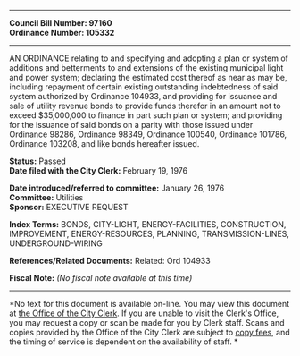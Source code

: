 * * * * *  
  
**Council Bill Number: [](#h0)[](#h2)97160**   
**Ordinance Number: 105332**  
  
* * * * *  
  
AN ORDINANCE relating to and specifying and adopting a plan or system of additions and betterments to and extensions of the existing municipal light and power system; declaring the estimated cost thereof as near as may be, including repayment of certain existing outstanding indebtedness of said system authorized by Ordinance 104933, and providing for issuance and sale of utility revenue bonds to provide funds therefor in an amount not to exceed $35,000,000 to finance in part such plan or system; and providing for the issuance of said bonds on a parity with those issued under Ordinance 98286, Ordinance 98349, Ordinance 100540, Ordinance 101786, Ordinance 103208, and like bonds hereafter issued.  
  
**Status:** Passed   
**Date filed with the City Clerk:** February 19, 1976   
  
**Date introduced/referred to committee:** January 26, 1976   
**Committee:** Utilities   
**Sponsor:** EXECUTIVE REQUEST   
  
**Index Terms:** BONDS, CITY-LIGHT, ENERGY-FACILITIES, CONSTRUCTION, IMPROVEMENT, ENERGY-RESOURCES, PLANNING, TRANSMISSION-LINES, UNDERGROUND-WIRING  
  
**References/Related Documents:** Related: Ord 104933  
  
**Fiscal Note:** *(No fiscal note available at this time)*  
  
* * * * *  
  
*No text for this document is available on-line. You may view this document at [the Office of the City Clerk](http://www.seattle.gov/leg/clerk/contactUs.htm). If you are unable to visit the Clerk's Office, you may request a copy or scan be made for you by Clerk staff. Scans and copies provided by the Office of the City Clerk are subject to [copy fees](http://clerk.seattle.gov/~public/clerkfees.htm), and the timing of service is dependent on the availability of staff. *  
  
  
